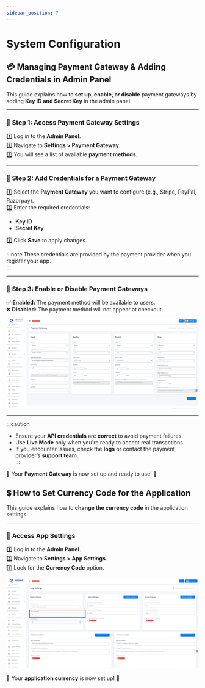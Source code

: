 ```yaml
---
sidebar_position: 7
---
```


# System Configuration

## 💳 Managing Payment Gateway & Adding Credentials in Admin Panel  

This guide explains how to **set up, enable, or disable** payment gateways by adding **Key ID and Secret Key** in the admin panel.  

---

### 🔧 **Step 1: Access Payment Gateway Settings**  

1️⃣ Log in to the **Admin Panel**.  
2️⃣ Navigate to **Settings > Payment Gateway**.  
3️⃣ You will see a list of available **payment methods**.  

---

### 🔑 **Step 2: Add Credentials for a Payment Gateway**  

1️⃣ Select the **Payment Gateway** you want to configure (e.g., Stripe, PayPal, Razorpay).  
2️⃣ Enter the required credentials:  
   - **Key ID**  
   - **Secret Key**  

3️⃣ Click **Save** to apply changes.  

 :::note These credentials are provided by the payment provider when you register your app.  
 :::

---

### 🚫 **Step 3: Enable or Disable Payment Gateways**  

✅ **Enabled:** The payment method will be available to users.  
❌ **Disabled:** The payment method will not appear at checkout.  

![payment_gateways](../../static/img/app/payment_gateways.webp)

---
 
:::caution
- Ensure your **API credentials** are **correct** to avoid payment failures.  
- Use **Live Mode** only when you're ready to accept real transactions.  
- If you encounter issues, check the **logs** or contact the payment provider’s **support team**.  
:::

🎉 Your **Payment Gateway** is now set up and ready to use! 🚀  



<!-- How to Set Currency Code for the Application  -->

## 💲 How to Set Currency Code for the Application  

This guide explains how to **change the currency code** in the application settings.  

---

### 🔧 **Access App Settings**  

1️⃣ Log in to the **Admin Panel**.  
2️⃣ Navigate to **Settings > App Settings**.  
3️⃣ Look for the **Currency Code** option.  

![currency_symbol](../../static/img/app/currency_symbol.webp) 

🎉 Your **application currency** is now set up! 🚀  

